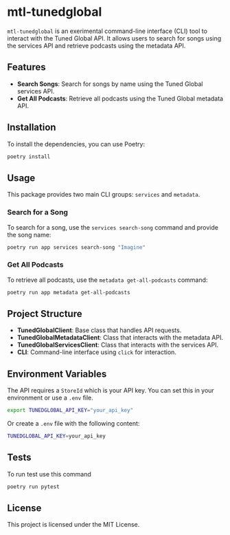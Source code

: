 
# mtl-tunedglobal

`mtl-tunedglobal` is an exerimental command-line interface (CLI) tool to interact with the Tuned Global API. It allows users to search for songs using the services API and retrieve podcasts using the metadata API.

## Features

- **Search Songs**: Search for songs by name using the Tuned Global services API.
- **Get All Podcasts**: Retrieve all podcasts using the Tuned Global metadata API.


## Installation

To install the dependencies, you can use Poetry:

```bash
poetry install
```

## Usage

This package provides two main CLI groups: `services` and `metadata`.

### Search for a Song

To search for a song, use the `services search-song` command and provide the song name:

```bash
poetry run app services search-song "Imagine"
```

### Get All Podcasts

To retrieve all podcasts, use the `metadata get-all-podcasts` command:

```bash
poetry run app metadata get-all-podcasts
```

## Project Structure

- **TunedGlobalClient**: Base class that handles API requests.
- **TunedGlobalMetadataClient**: Class that interacts with the metadata API.
- **TunedGlobalServicesClient**: Class that interacts with the services API.
- **CLI**: Command-line interface using `click` for interaction.

## Environment Variables

The API requires a `StoreId` which is your API key. You can set this in your environment or use a `.env` file.

```bash
export TUNEDGLOBAL_API_KEY="your_api_key"
```

Or create a `.env` file with the following content:

```bash
TUNEDGLOBAL_API_KEY=your_api_key
```

## Tests

To run test use this command
```bash
poetry run pytest
```

## License

This project is licensed under the MIT License.
